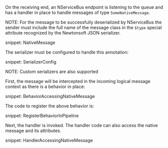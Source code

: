 On the receiving end, an NServiceBus endpoint is listening to the queue and has a handler in place to handle messages of type `SomeNativeMessage`.

NOTE: For the message to be successfully deserialized by NServiceBus the sender must include the full name of the message class in the `$type` special attribute recognized by the Newtonsoft JSON serializer.

snippet: NativeMessage

The serializer must be configured to handle this annotation:

snippet: SerializerConfig

NOTE: Custom serializers are also supported

First, the message will be intercepted in the incoming logical message context as there is a behavior in place:

snippet: BehaviorAccessingNativeMessage

The code to register the above behavior is:

snippet: RegisterBehaviorInPipeline

Next, the handler is invoked. The handler code can also access the native message and its attributes.

snippet: HandlerAccessingNativeMessage
